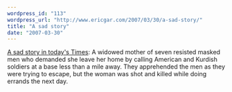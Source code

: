 ```yaml
---
wordpress_id: "113"
wordpress_url: "http://www.ericgar.com/2007/03/30/a-sad-story/"
title: "A sad story"
date: "2007-03-30"
---
```


<span><a href="http://www.nytimes.com/2007/03/30/world/middleeast/30sectarian.html">A sad story in today's Times</a>: A widowed mother of seven resisted masked men who demanded she leave her home by calling American and Kurdish soldiers at a base less than a mile away. They apprehended the men as they were trying to escape, but the woman was shot and killed while doing errands the next day.</span>
